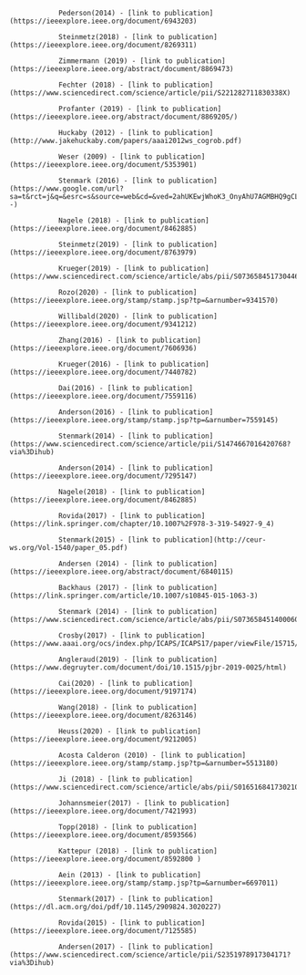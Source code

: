 
                Pederson(2014) - [link to publication](https://ieeexplore.ieee.org/document/6943203)
                
                Steinmetz(2018) - [link to publication](https://ieeexplore.ieee.org/document/8269311)
                
                Zimmermann (2019) - [link to publication](https://ieeexplore.ieee.org/abstract/document/8869473)
                
                Fechter (2018) - [link to publication](https://www.sciencedirect.com/science/article/pii/S221282711830338X)
                
                Profanter (2019) - [link to publication](https://ieeexplore.ieee.org/abstract/document/8869205/)
                
                Huckaby (2012) - [link to publication](http://www.jakehuckaby.com/papers/aaai2012ws_cogrob.pdf)
                
                Weser (2009) - [link to publication](https://ieeexplore.ieee.org/document/5353901)
                
                Stenmark (2016) - [link to publication](https://www.google.com/url?sa=t&rct=j&q=&esrc=s&source=web&cd=&ved=2ahUKEwjWhoK3_OnyAhU7AGMBHQ9gCL4QFnoECAkQAQ&url=https%3A%2F%2Fwww.aaai.org%2Focs%2Findex.php%2FFSS%2FFSS16%2Fpaper%2Fdownload%2F14091%2F13669&usg=AOvVaw3U3cjpPK_KJQGKlvKVW4--)
                
                Nagele (2018) - [link to publication](https://ieeexplore.ieee.org/document/8462885)
                
                Steinmetz(2019) - [link to publication](https://ieeexplore.ieee.org/document/8763979)
                
                Krueger(2019) - [link to publication](https://www.sciencedirect.com/science/article/abs/pii/S0736584517304465)
                
                Rozo(2020) - [link to publication](https://ieeexplore.ieee.org/stamp/stamp.jsp?tp=&arnumber=9341570)
                
                Willibald(2020) - [link to publication](https://ieeexplore.ieee.org/document/9341212)
                
                Zhang(2016) - [link to publication](https://ieeexplore.ieee.org/document/7606936)
                
                Krueger(2016) - [link to publication](https://ieeexplore.ieee.org/document/7440782)
                
                Dai(2016) - [link to publication](https://ieeexplore.ieee.org/document/7559116)
                
                Anderson(2016) - [link to publication](https://ieeexplore.ieee.org/stamp/stamp.jsp?tp=&arnumber=7559145)
                
                Stenmark(2014) - [link to publication](https://www.sciencedirect.com/science/article/pii/S1474667016420768?via%3Dihub)
                
                Anderson(2014) - [link to publication](https://ieeexplore.ieee.org/document/7295147)
                
                Nagele(2018) - [link to publication](https://ieeexplore.ieee.org/document/8462885)
                
                Rovida(2017) - [link to publication](https://link.springer.com/chapter/10.1007%2F978-3-319-54927-9_4)
                
                Stenmark(2015) - [link to publication](http://ceur-ws.org/Vol-1540/paper_05.pdf)
                
                Andersen (2014) - [link to publication](https://ieeexplore.ieee.org/abstract/document/6840115)
                
                Backhaus (2017) - [link to publication](https://link.springer.com/article/10.1007/s10845-015-1063-3)
                
                Stenmark (2014) - [link to publication](https://www.sciencedirect.com/science/article/abs/pii/S073658451400060X)
                
                Crosby(2017) - [link to publication](https://www.aaai.org/ocs/index.php/ICAPS/ICAPS17/paper/viewFile/15715/15138)
                
                Angleraud(2019) - [link to publication](https://www.degruyter.com/document/doi/10.1515/pjbr-2019-0025/html)
                
                Cai(2020) - [link to publication](https://ieeexplore.ieee.org/document/9197174)
                
                Wang(2018) - [link to publication](https://ieeexplore.ieee.org/document/8263146)
                
                Heuss(2020) - [link to publication](https://ieeexplore.ieee.org/document/9212005)
                
                Acosta Calderon (2010) - [link to publication](https://ieeexplore.ieee.org/stamp/stamp.jsp?tp=&arnumber=5513180)
                
                Ji (2018) - [link to publication](https://www.sciencedirect.com/science/article/abs/pii/S0165168417302104)
                
                Johannsmeier(2017) - [link to publication](https://ieeexplore.ieee.org/document/7421993)
                
                Topp(2018) - [link to publication](https://ieeexplore.ieee.org/document/8593566)
                
                Kattepur (2018) - [link to publication](https://ieeexplore.ieee.org/document/8592800 )
                
                Aein (2013) - [link to publication](https://ieeexplore.ieee.org/stamp/stamp.jsp?tp=&arnumber=6697011)
                
                Stenmark(2017) - [link to publication](https://dl.acm.org/doi/pdf/10.1145/2909824.3020227)
                
                Rovida(2015) - [link to publication](https://ieeexplore.ieee.org/document/7125585)
                
                Andersen(2017) - [link to publication](https://www.sciencedirect.com/science/article/pii/S2351978917304171?via%3Dihub)
                